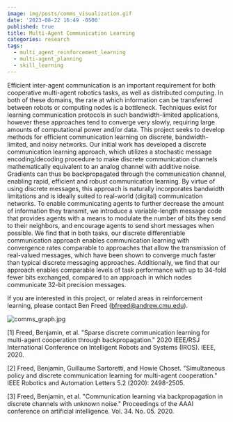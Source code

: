 ```yaml
---
image: img/posts/comms_visualization.gif
date: '2023-08-22 16:49 -0500'
published: true
title: Multi-Agent Communication Learning
categories: research
tags:
  - multi_agent_reinforcement_learning
  - multi-agent_planning
  - skill_learning
---
```


Efficient inter-agent communication is an important requirement for both cooperative multi-agent robotics tasks, as well as distributed computing.  In both of these domains, the rate at which information can be transferred between robots or computing nodes is a bottleneck.  Techniques exist for learning communication protocols in such bandwidth-limited applications, however these approaches tend to converge very slowly, requiring large amounts of computational power and/or data.  This project seeks to develop methods for efficient communication learning on discrete, bandwidth-limited, and noisy networks.  Our initial work has developed a discrete communication learning approach, which utilizes a stochastic message encoding/decoding procedure to make discrete communication channels mathematically equivalent to an analog channel with additive noise.  Gradients can thus be backpropagated through the communication channel, enabling rapid, efficient and robust communication learning.  By virtue of using discrete messages, this approach is naturally incorporates bandwidth limitations and is ideally suited to real-world (digital) communication networks.  To enable communicating agents to further decrease the amount of information they transmit, we introduce a variable-length message code that provides agents with a means to modulate the number of bits they send to their neighbors, and encourage agents to send short messages when possible.  We find that in both tasks, our discrete differentiable communication approach enables communication learning with convergence rates comparable to approaches that allow the transmission of real-valued messages, which have been shown to converge much faster than typical discrete messaging approaches.  Additionally, we find that our approach enables comparable levels of task performance with up to 34-fold fewer bits exchanged, compared to an approach in which nodes communicate 32-bit precision messages.

If you are interested in this project, or related areas in reinforcement learning, please contact Ben Freed (bfreed@andrew.cmu.edu).




![comms_graph.jpg]({{site.baseurl}}/img/posts/comms_graph.jpg)


[1] Freed, Benjamin, et al. "Sparse discrete communication learning for multi-agent cooperation through backpropagation." 2020 IEEE/RSJ International Conference on Intelligent Robots and Systems (IROS). IEEE, 2020.

[2] Freed, Benjamin, Guillaume Sartoretti, and Howie Choset. "Simultaneous policy and discrete communication learning for multi-agent cooperation." IEEE Robotics and Automation Letters 5.2 (2020): 2498-2505.

[3] Freed, Benjamin, et al. "Communication learning via backpropagation in discrete channels with unknown noise." Proceedings of the AAAI conference on artificial intelligence. Vol. 34. No. 05. 2020.